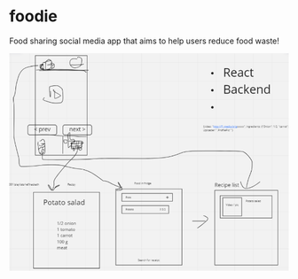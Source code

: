 # foodie
Food sharing social media app that aims to help users reduce food waste!

![](res/outline.png)